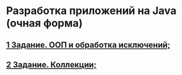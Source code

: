# Разработка приложений на Java (очная форма)
## [1 Задание. ООП и обработка исключений;](https://github.com/ex-nehilo/uni.java.homework/tree/main/homeworkTasks/src/firstTask)
## [2 Задание. Коллекции;](https://github.com/ex-nehilo/uni.java.homework/tree/main/homeworkTasks/src/secondTask)

